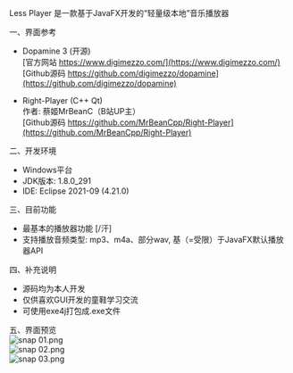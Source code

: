 Less Player 是一款基于JavaFX开发的“轻量级本地”音乐播放器

一、界面参考
* Dopamine 3 (开源)  
   [官方网站 https://www.digimezzo.com/](https://www.digimezzo.com/)  
   [Github源码 https://github.com/digimezzo/dopamine](https://github.com/digimezzo/dopamine)  
   
* Right-Player (C++ Qt)  
   作者: 蔡姬MrBeanC（B站UP主）  
   [Github源码 https://github.com/MrBeanCpp/Right-Player](https://github.com/MrBeanCpp/Right-Player)

二、开发环境
* Windows平台
* JDK版本: 1.8.0_291
* IDE: Eclipse 2021-09 (4.21.0)

三、目前功能
* 最基本的播放器功能 [/汗]
* 支持播放音频类型: mp3、m4a、部分wav, 基（=受限）于JavaFX默认播放器API

四、补充说明
* 源码均为本人开发
* 仅供喜欢GUI开发的童鞋学习交流
* 可使用exe4j打包成.exe文件

五、界面预览  
![snap 01.png](https://github.com/GeekLee2012/Less-Player/blob/main/snapshot/snap%2001.png)  
![snap 02.png](https://github.com/GeekLee2012/Less-Player/blob/main/snapshot/snap%2002.png)  
![snap 03.png](https://github.com/GeekLee2012/Less-Player/blob/main/snapshot/snap%2003.png)  
